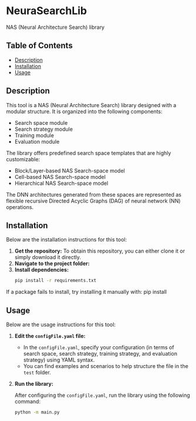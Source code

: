 # NeuraSearchLib

NAS (Neural Architecture Search) library

## Table of Contents

- [Description](#description)
- [Installation](#installation)
- [Usage](#usage)

## Description

This tool is a NAS (Neural Architecture Search) library designed with a modular structure. It is organized into the following components:

- Search space module
- Search strategy module
- Training module
- Evaluation module

The library offers predefined search space templates that are highly customizable:

- Block/Layer-based NAS Search-space model
- Cell-based NAS Search-space model
- Hierarchical NAS Search-space model

The DNN architectures generated from these spaces are represented as flexible recursive Directed Acyclic Graphs (DAG) of neural network (NN) operations.

## Installation

Below are the installation instructions for this tool:
1. **Get the repository:**
To obtain this repository, you can either clone it or simply download it directly.
3. **Navigate to the project folder:**
4. **Install dependencies:**
   ```bash
   pip install -r requirements.txt
If a package fails to install, try installing it manually with:
   pip install <package-name>
   
## Usage

Below are the usage instructions for this tool:

1. **Edit the `configFile.yaml` file:**

   - In the `configFile.yaml`, specify your configuration (in terms of search space, search strategy, training strategy, and evaluation strategy) using YAML syntax.
   - You can find examples and scenarios to help structure the file in the `test` folder.

2. **Run the library:**

   After configuring the `configFile.yaml`, run the library using the following command:

   ```bash
   python -m main.py

